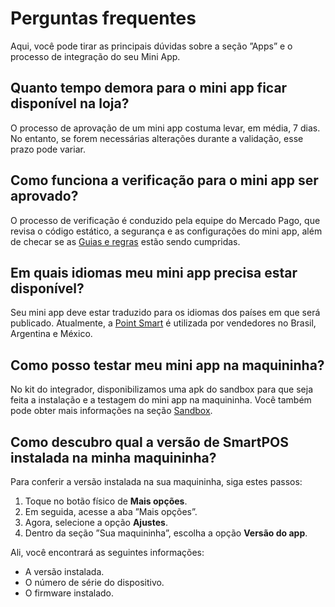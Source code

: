 # Perguntas frequentes

Aqui, você pode tirar as principais dúvidas sobre a seção ”Apps” e o processo de integração do seu Mini App.

## Quanto tempo demora para o mini app ficar disponível na loja?

O processo de aprovação de um mini app costuma levar, em média, 7 dias. No entanto, se forem necessárias alterações durante a validação, esse prazo pode variar.

## Como funciona a verificação para o mini app ser aprovado?

O processo de verificação é conduzido pela equipe do Mercado Pago, que revisa o código estático, a segurança e as configurações do mini app, além de checar se as [Guias e regras](/developers/pt/docs/mp-point/mini-apps/additional-content/requirements/general) estão sendo cumpridas.

## Em quais idiomas meu mini app precisa estar disponível?

Seu mini app deve estar traduzido para os idiomas dos países em que será publicado. Atualmente, a [Point Smart](/developers/pt/docs/mp-point/integration-configuration/integrate-with-pdv/introduction) é utilizada por vendedores no Brasil, Argentina e México.

## Como posso testar meu mini app na maquininha?

No kit do integrador, disponibilizamos uma apk do sandbox para que seja feita a instalação e a testagem do mini app na maquininha. Você também pode obter mais informações na seção [Sandbox](/developers/pt/docs/mp-point/mini-apps/sandbox).

## Como descubro qual a versão de SmartPOS instalada na minha maquininha?

Para conferir a versão instalada na sua maquininha, siga estes passos:

1. Toque no botão físico de **Mais opções**.
2. Em seguida, acesse a aba ”Mais opções”.
3. Agora, selecione a opção **Ajustes**.
4. Dentro da seção ”Sua maquininha”, escolha a opção **Versão do app**.

Ali, você encontrará as seguintes informações:

* A versão instalada.
* O número de série do dispositivo.
* O firmware instalado.